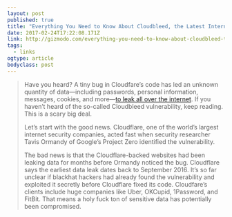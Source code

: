 ```yaml
---
layout: post 
published: true 
title: "Everything You Need to Know About Cloudbleed, the Latest Internet Security Disaster" 
date: 2017-02-24T17:22:08.171Z 
link: http://gizmodo.com/everything-you-need-to-know-about-cloudbleed-the-lates-1792710616 
tags:
  - links
ogtype: article 
bodyclass: post 
---
```


> Have you heard? A tiny bug in Cloudfare’s code has led an unknown quantity of data—including passwords, personal information, messages, cookies, and more—[to leak all over the internet](https://www.theregister.co.uk/2017/02/24/cloudbleed_buffer_overflow_bug_spaffs_personal_data/). If you haven’t heard of the so-called Cloudbleed vulnerability, keep reading. This is a scary big deal.
> 
> Let’s start with the good news. Cloudflare, one of the world’s largest internet security companies, acted fast when security researcher Tavis Ormandy of Google’s Project Zero identified the vulnerability.
> 
> The bad news is that the Cloudflare-backed websites had been leaking data for months before Ormandy noticed the bug. Cloudflare says the earliest data leak dates back to September 2016. It’s so far unclear if blackhat hackers had already found the vulnerability and exploited it secretly before Cloudflare fixed its code. Cloudfare’s clients include huge companies like Uber, OKCupid, 1Password, and FitBit. That means a holy fuck ton of sensitive data has potentially been compromised.
